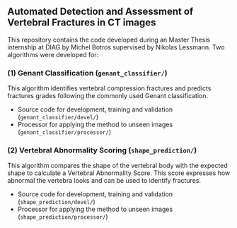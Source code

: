 ## Automated Detection and Assessment of Vertebral Fractures in CT images
This repository contains the code developed during an Master Thesis internship at DIAG by Michel Botros supervised by Nikolas Lessmann. 
Two algorithms were developed for:

### (1) Genant Classification (`genant_classifier/`)
This algorithm identifies vertebral compression fractures and predicts fractures grades following the commonly used Genant classification.
* Source code for development, training and validation (`genant_classifier/devel/`)
* Processor for applying the method to unseen images (`genant_classifier/processor/`)

### (2) Vertebral Abnormality Scoring (`shape_prediction/`)
This algorithm compares the shape of the vertebral body with the expected shape to calculate a Vertebral Abnormality Score. 
This score expresses how abnormal the vertebra looks and can be used to identify fractures.
* Source code for development, training and validation (`shape_prediction/devel/`)
* Processor for applying the method to unseen images (`shape_prediction/processor/`)


